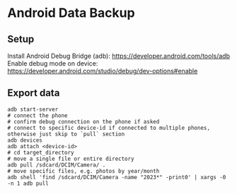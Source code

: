 # Android Data Backup

## Setup 
Install Android Debug Bridge (adb): https://developer.android.com/tools/adb
Enable debug mode on device: https://developer.android.com/studio/debug/dev-options#enable

## Export data
```shell
adb start-server
# connect the phone
# confirm debug connection on the phone if asked
# connect to specific device-id if connected to multiple phones, otherwise just skip to `pull` section
adb devices
adb attach <device-id>
# cd target_directory 
# move a single file or entire directory
adb pull /sdcard/DCIM/Camera/ .
# move specific files, e.g. photos by year/month
adb shell 'find /sdcard/DCIM/Camera -name "2023*" -print0' | xargs -0 -n 1 adb pull
```
